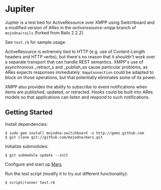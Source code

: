 # Jupiter

Jupiter is a test bed for ActiveResource over XMPP using Switchboard and a
modified version of ARes in the _activeresource-xmpp_ branch of
`mojodna/rails` (forked from Rails 2.2.2).

See `test.rb` for sample usage.

ActiveResource is extremely tied to HTTP (e.g. use of Content-Length headers
and HTTP verbs), but there's no reason that it shouldn't work over a separate
transport that can handle REST semantics. XMPP's use of asynchronous
_retract_s and _publish_es cause particular problems, as ARes expects
responses immediately. `XmppConnection` could be adapted to block on those
operations, but that potentially eliminates some of its power.

XMPP also provides the ability to subscribe to event notifications when items
are published, updated, or retracted. Hooks could be built into ARes models so
that applications can listen and respond to such notifications.

## Getting Started

Install dependencies:

    $ sudo gem install mojodna-switchboard -s http://gems.github.com
    $ git clone git://github.com/mojodna/mars.git

Initialize submodules:

    $ git submodule update --init

Configure and start up [Mars](http://github.com/mojodna/mars "Mars").

Run the test script (modify it to try out different functionality):

    $ script/runner test.rb
